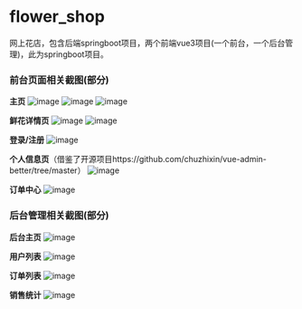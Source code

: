 # flower_shop
网上花店，包含后端springboot项目，两个前端vue3项目(一个前台，一个后台管理)，此为springboot项目。

<h3>前台页面相关截图(部分)</h3>

<strong>主页</strong>
![image](https://github.com/TeIubesc/flower_shop/assets/68275981/c191a968-5f72-40d7-8ab2-d2bf37691a48)
![image](https://github.com/TeIubesc/flower_shop/assets/68275981/a2b1dc3d-6eb1-4847-be59-77ed551456ed)
![image](https://github.com/TeIubesc/flower_shop/assets/68275981/ce139fba-0ad5-4504-a698-006ea629477f)

<strong>鲜花详情页</strong>
![image](https://github.com/TeIubesc/flower_shop/assets/68275981/d20da1df-968d-4a06-b172-81537878ca21)
![image](https://github.com/TeIubesc/flower_shop/assets/68275981/84166035-86bb-4971-aa11-c58af5f2a44d)

<strong>登录/注册</strong>
![image](https://github.com/TeIubesc/flower_shop/assets/68275981/09b85a44-6b52-4105-ab2e-038ddd3bbc96)

<strong>个人信息页</strong>（借鉴了开源项目https://github.com/chuzhixin/vue-admin-better/tree/master）
![image](https://github.com/TeIubesc/flower_shop/assets/68275981/286e1318-4384-4a23-934e-62f0486753e3)

<strong>订单中心</strong>
![image](https://github.com/TeIubesc/flower_shop/assets/68275981/f7637f36-5271-4fda-b9ed-9b48319a4873)


<h3>后台管理相关截图(部分)</h3>

<strong>后台主页</strong>
![image](https://github.com/TeIubesc/flower_shop/assets/68275981/32b13f24-d9fe-41a9-b574-9dbf2a852335)

<strong>用户列表</strong>
![image](https://github.com/TeIubesc/flower_shop/assets/68275981/b147c321-397b-4d35-8efb-4671cb82cc23)

<strong>订单列表</strong>
![image](https://github.com/TeIubesc/flower_shop/assets/68275981/93b231e9-a2ce-464f-b40f-6b082492d637)

<strong>销售统计</strong>
![image](https://github.com/TeIubesc/flower_shop/assets/68275981/d747305e-30c1-4d13-8f0a-f6d87dd0c102)

